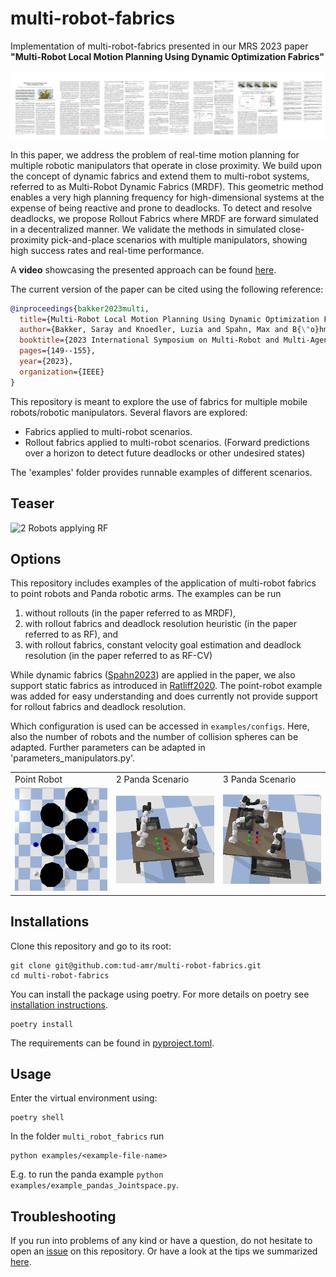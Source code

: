 # multi-robot-fabrics

Implementation of multi-robot-fabrics presented in our MRS 2023 paper **"Multi-Robot Local Motion Planning Using Dynamic Optimization Fabrics"**

[![](assets/paper_teaser.png)](https://arxiv.org/pdf/2310.12816.pdf)

In this paper, we address the problem of real-time
motion planning for multiple robotic manipulators that operate
in close proximity. We build upon the concept of dynamic
fabrics and extend them to multi-robot systems, referred to as
Multi-Robot Dynamic Fabrics (MRDF). This geometric method
enables a very high planning frequency for high-dimensional
systems at the expense of being reactive and prone to deadlocks.
To detect and resolve deadlocks, we propose Rollout Fabrics
where MRDF are forward simulated in a decentralized manner.
We validate the methods in simulated close-proximity pick-and-place scenarios with multiple manipulators, showing high
success rates and real-time performance.

A **video** showcasing the presented approach can be found [here](https://www.youtube.com/watch?v=jaJBrSecDcM).

The current version of the paper can be cited using the following reference:
```bibtex
@inproceedings{bakker2023multi,
  title={Multi-Robot Local Motion Planning Using Dynamic Optimization Fabrics},
  author={Bakker, Saray and Knoedler, Luzia and Spahn, Max and B{\"o}hmer, Wendelin and Alonso-Mora, Javier},
  booktitle={2023 International Symposium on Multi-Robot and Multi-Agent Systems (MRS)},
  pages={149--155},
  year={2023},
  organization={IEEE}
}
```

This repository is meant to explore the use of fabrics for multiple mobile robots/robotic manipulators.
Several flavors are explored:
- Fabrics applied to multi-robot scenarios. 
- Rollout fabrics applied to multi-robot scenarios. (Forward predictions over a horizon to detect future deadlocks or other undesired states)
  
The 'examples' folder provides runnable examples of different scenarios.

## Teaser
<img src="assets/video_rf_cv_2robots.gif" alt="2 Robots applying RF">

## Options
This repository includes examples of the application of multi-robot fabrics to point robots and Panda robotic arms.
The examples can be run 
1) without rollouts (in the paper referred to as MRDF),
2) with rollout fabrics and deadlock resolution heuristic (in the paper referred to as RF), and
3) with rollout fabrics, constant velocity goal estimation and deadlock resolution (in the paper referred to as RF-CV)

While dynamic fabrics ([Spahn2023](https://ieeexplore.ieee.org/stamp/stamp.jsp?arnumber=10086617)) are applied in the paper, we also support static fabrics as introduced in [Ratliff2020](https://arxiv.org/pdf/2008.02399.pdf).
The point-robot example was added for easy understanding and does currently not provide support for rollout fabrics and deadlock resolution. 

Which configuration is used can be accessed in `examples/configs`. Here, also the number of robots and the number of collision spheres can be adapted.
Further parameters can be adapted in 'parameters_manipulators.py'.

<table>
 <tr>
  <td> Point Robot </td>
  <td> 2 Panda Scenario  </td>
  <td> 3 Panda Scenario </td>
 </tr>
 <tr>
  <td> <img src="/assets/4pointmasses.png" width="250"/> </td>
  <td> <img src="/assets/2panda_scenario.png" width="250"/> </td>  
  <td> <img src="/assets/3panda_scenario.png" width="250"/> </td>
 </tr>
</table>

## Installations
Clone this repository and go to its root:

    git clone git@github.com:tud-amr/multi-robot-fabrics.git
    cd multi-robot-fabrics
    
You can install the package using poetry. For more details on poetry see [installation instructions](docs/installation.md).

    poetry install

The requirements can be found in [pyproject.toml](pyproject.toml). 

## Usage
Enter the virtual environment using:

    poetry shell
    
In the folder `multi_robot_fabrics` run

    python examples/<example-file-name>

E.g. to run the panda example `python examples/example_pandas_Jointspace.py`.
    

## Troubleshooting

If you run into problems of any kind or have a question, do not hesitate to open an [issue](https://github.com/tud-amr/multi-robot-fabrics/issues) on this repository. 
Or have a look at the tips we summarized [here](docs/tips.md).
